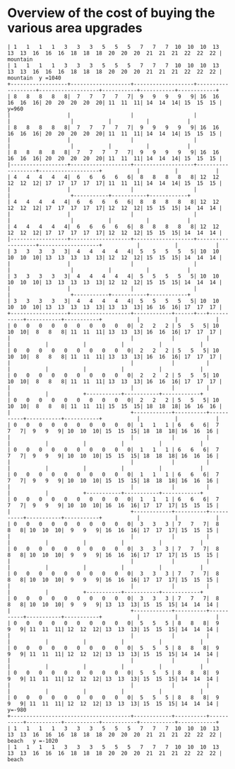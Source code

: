 # Overview of the cost of buying the various area upgrades



    | 1   1   1   1   3   3   3   5   5   5   7   7   7  10  10  10  13  13  13  16  16  16  18  18  18  20  20  20  21  21  21  22  22  22 |  mountain 
    | 1   1   1   1   3   3   3   5   5   5   7   7   7  10  10  10  13  13  13  16  16  16  18  18  18  20  20  20  21  21  21  22  22  22 |  mountain  y =1040 
    +------------------+-------------------+-------------------+-------------------+-------------------+-----------+-----------+------------+
    | 8   8   8   8   8|  7   7   7   7   7|  9   9   9   9   9| 16  16  16  16  16| 20  20  20  20  20| 11  11  11| 14  14  14| 15  15  15 |  y=960
    |                  |                   |                   |                   |                   |           |           |            |
    | 8   8   8   8   8|  7   7   7   7   7|  9   9   9   9   9| 16  16  16  16  16| 20  20  20  20  20| 11  11  11| 14  14  14| 15  15  15 |
    |                  |                   |                   |                   |                   |           |           |            |
    | 8   8   8   8   8|  7   7   7   7   7|  9   9   9   9   9| 16  16  16  16  16| 20  20  20  20  20| 11  11  11| 14  14  14| 15  15  15 |
    |------------------+-------------------+-------------------+-------------------+-------------------+           |           |            |
    | 4   4   4   4   4|  6   6   6   6   6|  8   8   8   8   8| 12  12  12  12  12| 17  17  17  17  17| 11  11  11| 14  14  14| 15  15  15 |
    |                  |                   |                   |                   |                   +-----------+-----------+------------+
    | 4   4   4   4   4|  6   6   6   6   6|  8   8   8   8   8| 12  12  12  12  12| 17  17  17  17  17| 12  12  12| 15  15  15| 14  14  14 |
    |                  |                   |                   |                   |                   |           |           |            |
    | 4   4   4   4   4|  6   6   6   6   6|  8   8   8   8   8| 12  12  12  12  12| 17  17  17  17  17| 12  12  12| 15  15  15| 14  14  14 |
    |------------------+-------------------+-------------------+-------------------+-------------------+           |           |            |
    | 3   3   3   3   3|  4   4   4   4   4|  5   5   5   5   5| 10  10  10  10  10| 13  13  13  13  13| 12  12  12| 15  15  15| 14  14  14 |
    |                  |                   |                   |                   |                   |           |           |            |
    | 3   3   3   3   3|  4   4   4   4   4|  5   5   5   5   5| 10  10  10  10  10| 13  13  13  13  13| 12  12  12| 15  15  15| 14  14  14 |
    |                  |                   |                   |                   |                   +-----------+-----------+------------+
    | 3   3   3   3   3|  4   4   4   4   4|  5   5   5   5   5| 10  10  10  10  10| 13  13  13  13  13| 13  13  13| 16  16  16| 17  17  17 |
    +------------------+-------------------+------------+------+---+-----------+-----------+-----------+           |           |            |
    | 0   0   0   0   0   0   0   0   0   0|  2   2   2 | 5   5   5| 10  10  10|  8   8   8| 11  11  11| 13  13  13| 16  16  16| 17  17  17 |
    |                                      |            |          |           |           |           |           |           |            |
    | 0   0   0   0   0   0   0   0   0   0|  2   2   2 | 5   5   5| 10  10  10|  8   8   8| 11  11  11| 13  13  13| 16  16  16| 17  17  17 |
    |                                      |            |          |           |           |           |           |           |            |
    | 0   0   0   0   0   0   0   0   0   0|  2   2   2 | 5   5   5| 10  10  10|  8   8   8| 11  11  11| 13  13  13| 16  16  16| 17  17  17 |
    |                                      |            |          |           |           |           +-----------+-----------+------------+
    | 0   0   0   0   0   0   0   0   0   0|  2   2   2 | 5   5   5| 10  10  10|  8   8   8| 11  11  11| 15  15  15| 18  18  18| 16  16  16 |
    |                                      +------------+----------+-----------+-----------+-----------+           |           |            |
    | 0   0   0   0   0   0   0   0   0   0|  1   1   1 | 6   6   6|  7   7   7|  9   9   9| 10  10  10| 15  15  15| 18  18  18| 16  16  16 |
    |                                      |            |          |           |           |           |           |           |            |
    | 0   0   0   0   0   0   0   0   0   0|  1   1   1 | 6   6   6|  7   7   7|  9   9   9| 10  10  10| 15  15  15| 18  18  18| 16  16  16 |
    |                                      |            |          |           |           |           |           |           |            |
    | 0   0   0   0   0   0   0   0   0   0|  1   1   1 | 6   6   6|  7   7   7|  9   9   9| 10  10  10| 15  15  15| 18  18  18| 16  16  16 |
    |                                      |            |          |           |           |           +-----------+-----------+------------+
    | 0   0   0   0   0   0   0   0   0   0|  1   1   1 | 6   6   6|  7   7   7|  9   9   9| 10  10  10| 16  16  16| 17  17  17| 15  15  15 |
    |                                      +------------+----------+-----------+-----------+-----------+           |           |            |
    | 0   0   0   0   0   0   0   0   0   0|  3   3   3 | 7   7   7|  8   8   8| 10  10  10|  9   9   9| 16  16  16| 17  17  17| 15  15  15 |
    |                                      |            |          |           |           |           |           |           |            |
    | 0   0   0   0   0   0   0   0   0   0|  3   3   3 | 7   7   7|  8   8   8| 10  10  10|  9   9   9| 16  16  16| 17  17  17| 15  15  15 |
    |                                      |            |          |           |           |           |           |           |            |
    | 0   0   0   0   0   0   0   0   0   0|  3   3   3 | 7   7   7|  8   8   8| 10  10  10|  9   9   9| 16  16  16| 17  17  17| 15  15  15 |
    |                                      |            |          |           |           |           +-----------+-----------+------------+
    | 0   0   0   0   0   0   0   0   0   0|  3   3   3 | 7   7   7|  8   8   8| 10  10  10|  9   9   9| 13  13  13| 15  15  15| 14  14  14 |
    |                                      +------------+----------+-----------+-----------+-----------+           |           |            |
    | 0   0   0   0   0   0   0   0   0   0|  5   5   5 | 8   8   8|  9   9   9| 11  11  11| 12  12  12| 13  13  13| 15  15  15| 14  14  14 |
    |                                      |            |          |           |           |           |           |           |            |
    | 0   0   0   0   0   0   0   0   0   0|  5   5   5 | 8   8   8|  9   9   9| 11  11  11| 12  12  12| 13  13  13| 15  15  15| 14  14  14 |
    |                                      |            |          |           |           |           |           |           |            |
    | 0   0   0   0   0   0   0   0   0   0|  5   5   5 | 8   8   8|  9   9   9| 11  11  11| 12  12  12| 13  13  13| 15  15  15| 14  14  14 |
    |                                      |            |          |           |           |           |           |           |            |
    | 0   0   0   0   0   0   0   0   0   0|  5   5   5 | 8   8   8|  9   9   9| 11  11  11| 12  12  12| 13  13  13| 15  15  15| 14  14  14 |   y=-980
    +--------------------------------------+------------+----------+-----------+-----------+-----------+-----------+-----------+------------+
    | 1   1   1   1   3   3   3   5   5   5   7   7   7  10  10  10  13  13  13  16  16  16  18  18  18  20  20  20  21  21  21  22  22  22 |  beach   y =-1020 
    | 1   1   1   1   3   3   3   5   5   5   7   7   7  10  10  10  13  13  13  16  16  16  18  18  18  20  20  20  21  21  21  22  22  22 |  beach 


